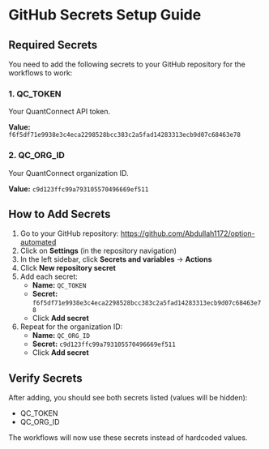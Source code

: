 # GitHub Secrets Setup Guide

## Required Secrets

You need to add the following secrets to your GitHub repository for the workflows to work:

### 1. QC_TOKEN
Your QuantConnect API token.

**Value:** `f6f5df71e9938e3c4eca2298528bcc383c2a5fad14283313ecb9d07c68463e78`

### 2. QC_ORG_ID  
Your QuantConnect organization ID.

**Value:** `c9d123ffc99a793105570496669ef511`

## How to Add Secrets

1. Go to your GitHub repository: https://github.com/Abdullah1172/option-automated
2. Click on **Settings** (in the repository navigation)
3. In the left sidebar, click **Secrets and variables** → **Actions**
4. Click **New repository secret**
5. Add each secret:
   - **Name:** `QC_TOKEN`
   - **Secret:** `f6f5df71e9938e3c4eca2298528bcc383c2a5fad14283313ecb9d07c68463e78`
   - Click **Add secret**
6. Repeat for the organization ID:
   - **Name:** `QC_ORG_ID`
   - **Secret:** `c9d123ffc99a793105570496669ef511`
   - Click **Add secret**

## Verify Secrets

After adding, you should see both secrets listed (values will be hidden):
- QC_TOKEN
- QC_ORG_ID

The workflows will now use these secrets instead of hardcoded values.